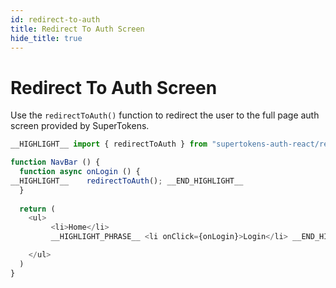 ```yaml
---
id: redirect-to-auth
title: Redirect To Auth Screen
hide_title: true
---
```


# Redirect To Auth Screen

Use the `redirectToAuth()` function to redirect the user to the full page auth screen provided by SuperTokens.

<!--DOCUSAURUS_CODE_TABS-->
<!--ReactJS-->

```js
__HIGHLIGHT__ import { redirectToAuth } from "supertokens-auth-react/recipe/thirdparty"; __END_HIGHLIGHT__

function NavBar () {
  function async onLogin () {
__HIGHLIGHT__    redirectToAuth(); __END_HIGHLIGHT__
  }
  
  return (
    <ul>
         <li>Home</li>
         __HIGHLIGHT_PHRASE__ <li onClick={onLogin}>Login</li> __END_HIGHLIGHT_PHRASE__

    </ul>
  )
}
```

<!--END_DOCUSAURUS_CODE_TABS-->
